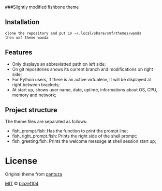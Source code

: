 ###Slightly modified fishbone theme

## Installation

```omf
clone the repository and put in ~/.local/share/omf/themes/wanda
then omf theme wanda
```
## Features

* Only displays an abbreviatted path on left side;
* On git repositories shows its current branch and modifications on right side;
* For Python users, if there is an active virtualenv, it will be displayed at right between brackets;
* At start up, shows user name, date, uptime, informations about OS, CPU, memory and network;

## Project structure
The theme files are separated as follows:

* fish_prompt.fish: Has the function to print the prompt line;
* fish_right_prompt.fish: Prints the right side of the shell prompt;
* fish_greeting.fish: Prints the welcome message at shell session start up;

# License

Original theme from [pantuza][original]

[original]: https://github.com/pantuza

[MIT][mit] © [blazef104][author]


[mit]: https://opensource.org/licenses/MIT
[author]: https://github.com/blazef104
